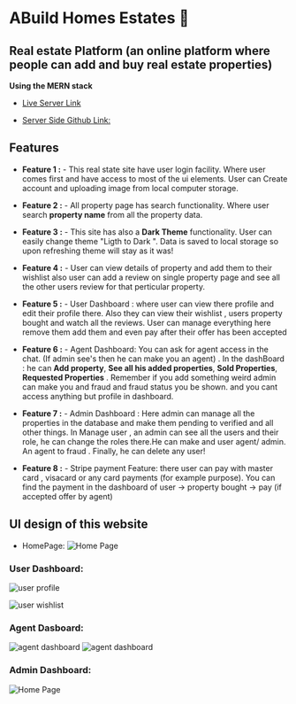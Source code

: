 # ABuild Homes Estates 🏦

## Real estate Platform (an online platform where people can add and buy real estate properties)

**Using the MERN stack**

- [Live Server Link ](https://abuild-homes-estate-abd.netlify.app) 

- [Server Side Github Link: ](https://github.com/abdnimit1203/Abuild-Homes-Estate-server.git) 


## Features

- **Feature 1 :** - This real state site have user login facility. Where user comes first and have access to most of the ui elements. User can Create account and uploading image from local computer storage.

- **Feature 2 :** - All property page has search functionality. Where user search **property name** from all the property data.

- **Feature 3 :** - This site has also a **Dark Theme** functionality. User can easily change theme "Ligth to Dark ". Data is saved to local storage so upon refreshing theme will stay as it was!

- **Feature 4 :** - User can view details of property and add them to their wishlist also user can add a review on single property page and see all the other users review for that perticular property.

- **Feature 5 :** - User Dashboard : where user can view there profile and edit their profile there. Also they can view their wishlist , users property bought and watch all the reviews. User can manage everything here remove them add them and even pay after their offer has been accepted 

- **Feature 6 :** - Agent Dashboard: You can ask for agent access in the chat. (If admin see's then he can make you an agent) . In the dashBoard : he can **Add property**, **See all his added properties**, **Sold Properties**, **Requested Properties** . Remember if you add something weird admin can make you and fraud and fraud status you be shown. and you cant access anything but profile in dashboard.

- **Feature 7 :** - Admin Dashboard : Here admin can manage all the properties in the database and make them pending to verified and all other things. In Manage user , an admin can see all the users and their role, he can change the roles there.He can make and user agent/ admin. An agent to fraud . Finally, he can delete any user!
 
- **Feature 8 :** -  Stripe payment Feature: there user can pay with master card , visacard or any card payments (for example purpose). You can find the payment in the dashboard of user -> property bought -> pay (if accepted offer by agent)


## UI design of this website

- HomePage:
![Home Page](https://i.ibb.co/vJMP6T6/hompage.png)

### User Dashboard:
![user profile ](https://i.ibb.co/GCsCRzW/user-dashboard-0.png)

![user wishlist ](https://i.ibb.co/wS14DcY/user-dashboard.png)

### Agent Dasboard:
![agent dashboard](https://i.ibb.co/gVgSWJc/agent-dashboard.png)
![agent dashboard](https://i.ibb.co/XjBPfwF/agent-dashboard-2.png)

### Admin Dashboard:
![Home Page](https://i.ibb.co/zZzBpp3/admindashboard2.png)

